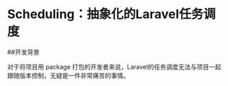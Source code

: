 # Scheduling：抽象化的Laravel任务调度

##开发背景

对于将项目用 package 打包的开发者来说，Laravel的任务调度无法与项目一起跟随版本控制，无疑是一件非常痛苦的事情。